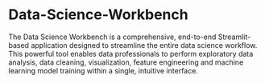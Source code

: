 # Data-Science-Workbench
The Data Science Workbench is a comprehensive, end-to-end Streamlit-based application designed to streamline the entire data science workflow. This powerful tool enables data professionals to perform exploratory data analysis, data cleaning, visualization, feature engineering and machine learning model training within a single, intuitive interface.
